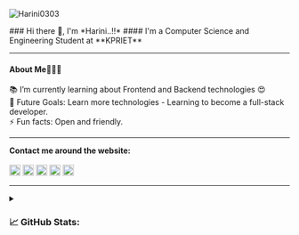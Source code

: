 <p align="left"> <img src="https://komarev.com/ghpvc/?username=Harini0303&label=Profile%20views&color=0e75b6&style=flat" alt="Harini0303"/> </p>
### Hi there 👋, I'm *Harini..!!*
#### I'm a Computer Science and Engineering Student at **KPRIET**


<hr>
<h4>About Me🙋🏻‍♀️</h4>
📚 I’m currently learning about Frontend and Backend technologies 😍<br>
🎯 Future Goals: Learn more technologies - Learning to become a full-stack developer.<br>
⚡ Fun facts: Open and friendly.<br>
<hr> 

**Contact me around the website:**
<br>
<br>
[<img src='https://img.shields.io/badge/GitHub-100000?style=for-the-badge&logo=github&logoColor=white' alt='github' height='20'>](https://github.com/Harini0303) 
[<img src='https://img.shields.io/badge/LinkedIn-0077B5?style=for-the-badge&logo=linkedin&logoColor=white' height='20'>](https://www.linkedin.com/in/harini-s-746a37225/) 
[<img src='https://img.shields.io/badge/Instagram-E4405F?style=for-the-badge&logo=instagram&logoColor=white' height='20'>](https://www.instagram.com/_.ha.ri.ni.__/)   [<img src='https://img.shields.io/badge/-Hackerrank-2EC866?style=for-the-badge&logo=HackerRank&logoColor=white' height='20'>](https://www.hackerrank.com/21cs055_kpriet) [<img src='https://img.shields.io/badge/Gmail-D14836?style=for-the-badge&logo=gmail&logoColor=white' height='20'>](https://www.gmail.com/harinisree333@gmail.com)  
<hr>

<!-- ![GitHub streak stats](https://streak-stats.demolab.com/?user=Harini0303)  -->





<details>
<summary> <h3> 📈 GitHub Stats: </h3> </summary>

 ![](https://github-readme-stats.vercel.app/api?username=Harini0303&theme=dark&hide_border=false&include_all_commits=true&count_private=false)<br/>

![GitHub streak stats](https://streak-stats.demolab.com/?user=Harini0303)  

![](https://github-readme-stats.vercel.app/api/top-langs/?username=Harini0303&theme=dark&hide_border=false&include_all_commits=true&count_private=false&layout=compact)

</details>

